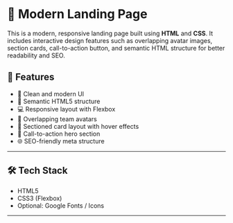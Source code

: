 # 🚀 Modern Landing Page

This is a modern, responsive landing page built using **HTML** and **CSS**. It includes interactive design features such as overlapping avatar images, section cards, call-to-action button, and semantic HTML structure for better readability and SEO.


## 🧱 Features

- 🎨 Clean and modern UI
- 🧩 Semantic HTML5 structure
- 💻 Responsive layout with Flexbox
- 👥 Overlapping team avatars
- 🧠 Sectioned card layout with hover effects
- 🚀 Call-to-action hero section
- 🌐 SEO-friendly meta structure

---

## 🛠️ Tech Stack

- HTML5
- CSS3 (Flexbox)
- Optional: Google Fonts / Icons

---

